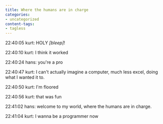 ```yaml
---
title: Where the humans are in charge
categories:
- uncategorized
content-tags:
- tagless
---
```


>
22:40:05 kurt: HOLY _[bleep]_!

22:40:10 kurt: I think it worked

22:40:24 hans: you're a pro

22:40:47 kurt: I can't actually imagine a computer, much less excel, doing what I wanted it to.

22:40:50 kurt: I'm floored

22:40:56 kurt: that was fun

22:41:02 hans: welcome to my world, where the humans are in charge.

22:41:04 kurt: I wanna be a programmer now
